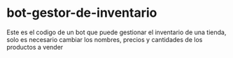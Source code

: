 # bot-gestor-de-inventario
Este es el codigo de un bot que puede gestionar el inventario de una tienda, solo es necesario cambiar los nombres, precios y cantidades de los productos a vender
